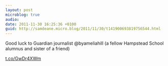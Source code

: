 ```yaml
---
layout: post
microblog: true
audio: 
date: 2011-11-30 16:25:36 +0100
guid: http://samdeane.micro.blog/2011/11/30/t141900693819756544.html
---
```

Good luck to Guardian journalist @byameliahill (a fellow Hampstead School alumnus and sister of a friend)

[t.co/GwDr4XWm](http://t.co/GwDr4XWm)
